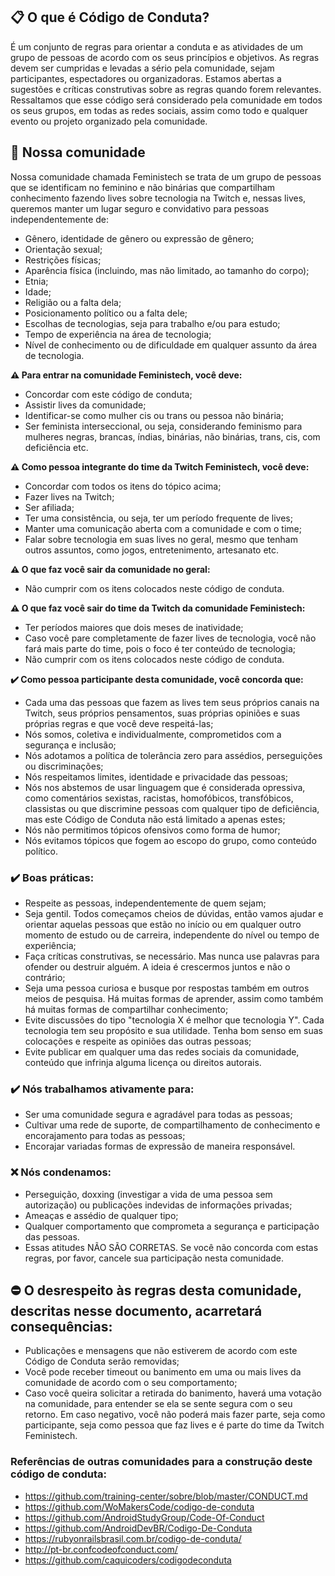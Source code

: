 ## :clipboard: O que é Código de Conduta?
É um conjunto de regras para orientar a conduta e as atividades de um grupo de pessoas de acordo com os seus princípios e objetivos. As regras devem ser cumpridas e levadas a sério pela comunidade, sejam participantes, espectadores ou organizadoras. Estamos abertas a sugestões e críticas construtivas sobre as regras quando forem relevantes. Ressaltamos que esse código será considerado pela comunidade em todos os seus grupos, em todas as redes sociais, assim como todo e qualquer evento ou projeto organizado pela comunidade.


## :rocket: Nossa comunidade
Nossa comunidade chamada Feministech se trata de um grupo de pessoas que se identificam no feminino e não binárias que compartilham conhecimento fazendo lives sobre tecnologia na Twitch e, nessas lives, queremos manter um lugar seguro e convidativo para pessoas independentemente de:

* Gênero, identidade de gênero ou expressão de gênero;
* Orientação sexual;  
* Restrições físicas;
* Aparência física (incluindo, mas não limitado, ao tamanho do corpo);
* Etnia;
* Idade;
* Religião ou a falta dela;
* Posicionamento político ou a falta dele;
* Escolhas de tecnologias, seja para trabalho e/ou para estudo;
* Tempo de experiência na área de tecnologia;
* Nível de conhecimento ou de dificuldade em qualquer assunto da área de tecnologia.

**:warning: Para entrar na comunidade Feministech, você deve:**
* Concordar com este código de conduta;
* Assistir lives da comunidade;
* Identificar-se como mulher cis ou trans ou pessoa não binária;
* Ser feminista interseccional, ou seja, considerando feminismo para mulheres negras, brancas, índias, binárias, não binárias, trans, cis, com deficiência etc.

**:warning: Como pessoa integrante do time da Twitch Feministech, você deve:**
* Concordar com todos os itens do tópico acima;
* Fazer lives na Twitch;
* Ser afiliada;
* Ter uma consistência, ou seja, ter um período frequente de lives;
* Manter uma comunicação aberta com a comunidade e com o time;
* Falar sobre tecnologia em suas lives no geral, mesmo que tenham outros assuntos, como jogos, entretenimento, artesanato etc.

**:warning: O que faz você sair da comunidade no geral:**
* Não cumprir com os itens colocados neste código de conduta.

**:warning: O que faz você sair do time da Twitch da comunidade Feministech:**
* Ter períodos maiores que dois meses de inatividade;
* Caso você pare completamente de fazer lives de tecnologia, você não fará mais parte do time, pois o foco é ter conteúdo de tecnologia;
* Não cumprir com os itens colocados neste código de conduta.

**:heavy_check_mark: Como pessoa participante desta comunidade, você concorda que:**
* Cada uma das pessoas que fazem as lives tem seus próprios canais na Twitch, seus próprios pensamentos, suas próprias opiniões e suas próprias regras e que você deve respeitá-las;
* Nós somos, coletiva e individualmente, comprometidos com a segurança e inclusão;
* Nós adotamos a política de tolerância zero para assédios, perseguições ou discriminações;
* Nós respeitamos limites, identidade e privacidade das pessoas;
* Nós nos abstemos de usar linguagem que é considerada opressiva, como comentários sexistas, racistas, homofóbicos, transfóbicos, classistas ou que discrimine pessoas com qualquer tipo de deficiência, mas este Código de Conduta não está limitado a apenas estes;
* Nós não permitimos tópicos ofensivos como forma de humor;
* Nós evitamos tópicos que fogem ao escopo do grupo, como conteúdo político.


### :heavy_check_mark: Boas práticas:
* Respeite as pessoas, independentemente de quem sejam;
* Seja gentil. Todos começamos cheios de dúvidas, então vamos ajudar e orientar aquelas pessoas que estão no início ou em qualquer outro momento de estudo ou de carreira, independente do nível ou tempo de experiência;
* Faça críticas construtivas, se necessário. Mas nunca use palavras para ofender ou destruir alguém. A ideia é crescermos juntos e não o contrário;
* Seja uma pessoa curiosa e busque por respostas também em outros meios de pesquisa. Há muitas formas de aprender, assim como também há muitas formas de compartilhar conhecimento;
* Evite discussões do tipo "tecnologia X é melhor que tecnologia Y". Cada tecnologia tem seu propósito e sua utilidade. Tenha bom senso em suas colocações e respeite as opiniões das outras pessoas;
* Evite publicar em qualquer uma das redes sociais da comunidade, conteúdo que infrinja alguma licença ou direitos autorais.


### :heavy_check_mark: Nós trabalhamos ativamente para:
* Ser uma comunidade segura e agradável para todas as pessoas;
* Cultivar uma rede de suporte, de compartilhamento de conhecimento e encorajamento para todas as pessoas;
* Encorajar variadas formas de expressão de maneira responsável.


### :x: Nós condenamos:
* Perseguição, doxxing (investigar a vida de uma pessoa sem autorização) ou publicações indevidas de informações privadas;
* Ameaças e assédio de qualquer tipo;
* Qualquer comportamento que comprometa a segurança e participação das pessoas.
* Essas atitudes NÃO SÃO CORRETAS. Se você não concorda com estas regras, por favor, cancele sua participação nesta comunidade.


## :no_entry: O desrespeito às regras desta comunidade, descritas nesse documento, acarretará consequências:
* Publicações e mensagens que não estiverem de acordo com este Código de Conduta serão removidas;
* Você pode receber timeout ou banimento em uma ou mais lives da comunidade de acordo com o seu comportamento;
* Caso você queira solicitar a retirada do banimento, haverá uma votação na comunidade, para entender se ela se sente segura com o seu retorno. Em caso negativo, você não poderá mais fazer parte, seja como participante, seja como pessoa que faz lives e é parte do time da Twitch Feministech.


### Referências de outras comunidades para a construção deste código de conduta:
* https://github.com/training-center/sobre/blob/master/CONDUCT.md
* https://github.com/WoMakersCode/codigo-de-conduta
* https://github.com/AndroidStudyGroup/Code-Of-Conduct
* https://github.com/AndroidDevBR/Codigo-De-Conduta
* https://rubyonrailsbrasil.com.br/codigo-de-conduta/
* http://pt-br.confcodeofconduct.com/
* https://github.com/caquicoders/codigodeconduta
